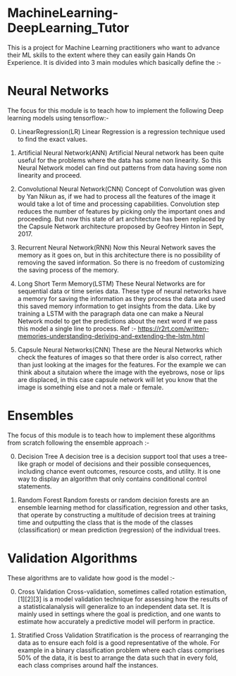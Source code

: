 # MachineLearning-DeepLearning_Tutor
This is a project for Machine Learning practitioners who want to advance their ML skills to the extent where they can easily gain Hands On Experience. It is divided into 3 main modules which basically define the  :-


# Neural Networks

The focus for this module is to teach how to implement the following Deep learning models using tensorflow:-

0. LinearRegression(LR)
Linear Regression is a regression technique used to find the exact values.




1. Artificial Neural Network(ANN)
Artificial Neural network has been quite useful for the problems where the data has some non linearity. So this Neural Network model can find out patterns from data having some non linearity and proceed.




2. Convolutional Neural Network(CNN)
Concept of Convolution was given by Yan Nikun as, if we had to process all the features of the image it would take a lot of time and processing capabilities. Convolution step reduces the  number of features by picking only the important ones and proceeding. But now this state of art architecture has been replaced by the Capsule Network architecture proposed by Geofrey Hinton in Sept, 2017.




3. Recurrent Neural Network(RNN)
Now this Neural Network saves the memory as it goes on, but in this architecture there is no possibility of removing the saved information. So there is no freedom of customizing the saving process of the memory. 




4. Long Short Term Memory(LSTM)
These Neural Networks are for sequential data or time series data. These type of neural networks have a memory for saving the information as they process the data and used this saved memory information to get insights from the data. Like by training a LSTM with the paragraph data one can make a Neural Network model to get the predictions about the next word if we pass this model a single line to process.
Ref :- https://r2rt.com/written-memories-understanding-deriving-and-extending-the-lstm.html 


5. Capsule Neural Networks(CNN)
These are the Neural Networks which check the features of images so that there order is also correct, rather than just looking at the images for the features. For the example we can think about a situtaion where the image with the eyebrows, nose or lips are displaced, in this case capsule network will let you know that the image is something else and not a male or female.


# Ensembles

The focus of this module is to teach how to implement these algorithms from scratch following the ensemble approach :-

0. Decision Tree
A decision tree is a decision support tool that uses a tree-like graph or model of decisions and their possible consequences, including chance event outcomes, resource costs, and utility. It is one way to display an algorithm that only contains conditional control statements.


1. Random Forest
Random forests or random decision forests are an ensemble learning method for classification, regression and other tasks, that operate by constructing a multitude of decision trees at training time and outputting the class that is the mode of the classes (classification) or mean prediction (regression) of the individual trees.


# Validation Algorithms

These algorithms are to validate how good is the model :-

0. Cross Validation 
Cross-validation, sometimes called rotation estimation,[1][2][3] is a model validation technique for assessing how the results of a statisticalanalysis will generalize to an independent data set. It is mainly used in settings where the goal is prediction, and one wants to estimate how accurately a predictive model will perform in practice.


1. Stratified Cross Validation
Stratification is the process of rearranging the data as to ensure each fold is a good representative of the whole. For example in a binary classification problem where each class comprises 50% of the data, it is best to arrange the data such that in every fold, each class comprises around half the instances.
